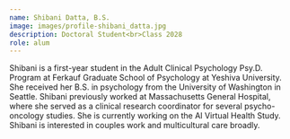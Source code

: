 ```yaml
---
name: Shibani Datta, B.S.
image: images/profile-shibani_datta.jpg
description: Doctoral Student<br>Class 2028
role: alum
---
```


Shibani is a first-year student in the Adult Clinical Psychology Psy.D. Program at Ferkauf Graduate School of Psychology at Yeshiva University. She received her B.S. in psychology from the University of Washington in Seattle. Shibani previously worked at Massachusetts General Hospital, where she served as a clinical research coordinator for several psycho-oncology studies. She is currently working on the AI Virtual Health Study. Shibani is interested in couples work and multicultural care broadly. 